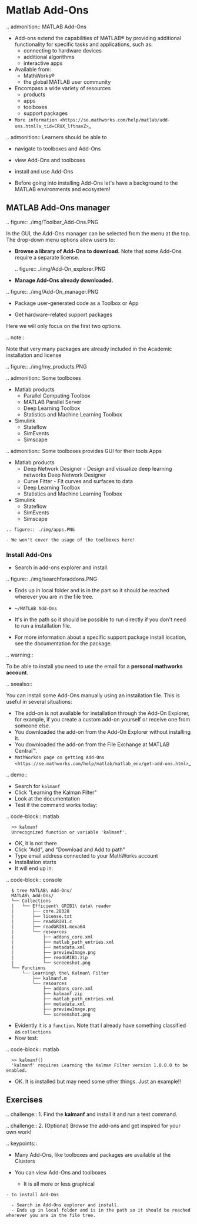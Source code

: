 # Matlab Add-Ons


.. admonition:: MATLAB Add-Ons
   
   - Add-ons extend the capabilities of MATLAB® by providing additional functionality for specific tasks and applications, such as:
      - connecting to hardware devices
      - additional algorithms
      - interactive apps
   - Available from:
      - MathWorks® 
      - the global MATLAB user community
   - Encompass a wide variety of resources
      - products
      - apps
      - toolboxes
      - support packages
   - `More information <https://se.mathworks.com/help/matlab/add-ons.html?s_tid=CRUX_lftnavZ>`_
   

.. admonition:: Learners should be able to

   - navigate to toolboxes and Add-Ons
   - view Add-Ons and toolboxes
   - install and use Add-Ons    
   
- Before going into installing Add-Ons let's have a background to the MATLAB environments and ecosystem!

## MATLAB Add-Ons manager

.. figure:: ./img/Toolbar_Add-Ons.PNG


In the GUI, the Add-Ons manager can be selected from the menu at the top. The drop-down menu options allow users to:

   - **Browse a library of Add-Ons to download.** Note that some Add-Ons require a separate license.

     .. figure:: ./img/Add-On_explorer.PNG


   - **Manage Add-Ons already downloaded.**

   .. figure:: ./img/Add-On_manager.PNG


   - Package user-generated code as a Toolbox or App

   - Get hardware-related support packages

Here we will only focus on the first two options.

.. note::

   Note that very many packages are already included in the  Academic installation and license

.. figure:: ./img/my_products.PNG

.. admonition:: Some toolboxes

   - Matlab products
      - Parallel Computing Toolbox
      - MATLAB Parallel Server
      - Deep Learning Toolbox
      - Statistics and Machine Learning Toolbox
   - Simulink
      - Stateflow
      - SimEvents
      - Simscape

.. admonition:: Some toolboxes provides GUI for their tools Apps

   - Matlab products
      - Deep Network Designer - Design and visualize deep learning networks Deep Network Designer
      - Curve Fitter - Fit curves and surfaces to data
      - Deep Learning Toolbox
      - Statistics and Machine Learning Toolbox
   - Simulink
      - Stateflow
      - SimEvents
      - Simscape

    .. figure:: ./img/apps.PNG

    - We won't cover the usage of the toolboxes here!

### Install Add-Ons

- Search in add-ons explorer and install.

.. figure:: ./img/searchforaddons.PNG

- Ends up in local folder and is in the part so it should be reached wherever you are in the file tree.

- ``~/MATLAB Add-Ons``

- It's in the path so it should be possible to run directly if you don't need to run a installation file.

- For more information about a specific support package install location, see the documentation for the package.

.. warning::

   To be able to install you need to use the email for a **personal mathworks account**.

.. seealso::

   You can install some Add-Ons manually using an installation file. This is useful in several situations:

   - The add-on is not available for installation through the Add-On Explorer, for example, if you create a custom add-on yourself or receive one from someone else.
   - You downloaded the add-on from the Add-On Explorer without installing it.
   - You downloaded the add-on from the File Exchange at MATLAB Central™.
   - `MathWorkds page on getting Add-Ons <https://se.mathworks.com/help/matlab/matlab_env/get-add-ons.html>`_ 

.. demo:: 

   - Search for ``kalmanf``
   - Click "Learning the Kalman Filter"
   - Look at the documentation
   - Test if the command works today:

   .. code-block:: matlab

      >> kalmanf
      Unrecognized function or variable 'kalmanf'.

   - OK, it is not there
   - Click "Add", and "Download and Add to path"
   - Type email address connected to your MathWorks account
   - Installation starts
   - It will end up in: 

   .. code-block:: console

      $ tree MATLAB\ Add-Ons/
      MATLAB\ Add-Ons/
      └── Collections
      |   └── Efficient\ GRIB1\ data\ reader
      |       ├── core.28328
      |       ├── license.txt
      |       ├── readGRIB1.c
      |       ├── readGRIB1.mexa64
      |       └── resources
      |           ├── addons_core.xml
      |           ├── matlab_path_entries.xml
      |           ├── metadata.xml
      |           ├── previewImage.png
      |           ├── readGRIB1.zip
      |           └── screenshot.png
      └── Functions
          └── Learning\ the\ Kalman\ Filter
              ├── kalmanf.m
              └── resources
                  ├── addons_core.xml
                  ├── kalmanf.zip
                  ├── matlab_path_entries.xml
                  ├── metadata.xml
                  ├── previewImage.png
                  └── screenshot.png

   - Evidently it is a ``function``. Note that I already have something classified as ``collections``
   - Now test:

   .. code-block:: matlab

      >> kalmanf()
      'kalmanf' requires Learning the Kalman Filter version 1.0.0.0 to be enabled.
   
   - OK. It is installed but may need some other things. Just an example!!

## Exercises

.. challenge:: 1. Find the **kalmanf** and install it and run a test command.

.. challenge:: 2. (Optional) Browse the add-ons and get inspired for your own work!

.. keypoints:: 

   - Many Add-Ons, like toolboxes and packages are available at the Clusters
   - You can view Add-Ons and toolboxes

      - It is all more or less graphical

    - To install Add-Ons

      - Search in Add-Ons explorer and install.
      - Ends up in local folder and is in the path so it should be reached wherever you are in the file tree.

